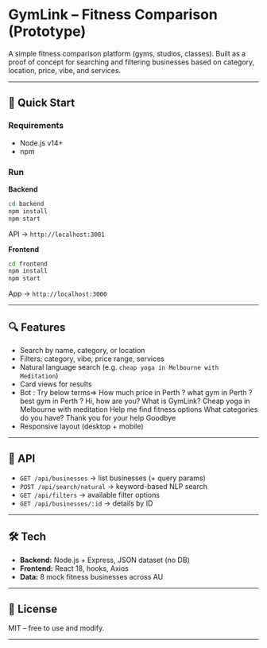 
# GymLink – Fitness Comparison (Prototype)

A simple fitness comparison platform (gyms, studios, classes). Built as a proof of concept for searching and filtering businesses based on category, location, price, vibe, and services.

---

## 🚀 Quick Start

### Requirements

* Node.js v14+
* npm

### Run

**Backend**

```bash
cd backend
npm install
npm start
```

API → `http://localhost:3001`

**Frontend**

```bash
cd frontend
npm install
npm start
```

App → `http://localhost:3000`

---

## 🔍 Features

* Search by name, category, or location
* Filters: category, vibe, price range, services
* Natural language search (e.g. `cheap yoga in Melbourne with Meditation`)
* Card  views for results
* Bot : Try below terms=>
        How much price in Perth ?
        what gym in Perth ?
        best gym in Perth ? 
        Hi, how are you?
        What is GymLink?
        Cheap yoga in Melbourne with meditation 
        Help me find fitness options
        What categories do you have? 
        Thank you for your help
        Goodbye
* Responsive layout (desktop + mobile)

---

## 📡 API

* `GET /api/businesses` → list businesses (+ query params)
* `POST /api/search/natural` → keyword-based NLP search
* `GET /api/filters` → available filter options
* `GET /api/businesses/:id` → details by ID

---

## 🛠️ Tech

* **Backend:** Node.js + Express, JSON dataset (no DB)
* **Frontend:** React 18, hooks, Axios
* **Data:** 8 mock fitness businesses across AU

---

## 📄 License

MIT – free to use and modify.

---

 
